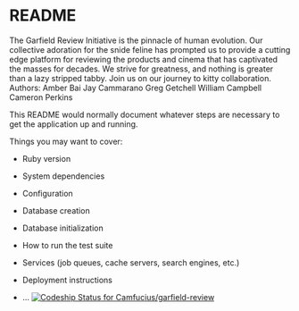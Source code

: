 # README

The Garfield Review Initiative is the pinnacle of human evolution. Our collective adoration for the snide feline has prompted us to provide a cutting edge platform for reviewing the products and cinema that has captivated the masses for decades. We strive for greatness, and nothing is greater than a lazy stripped tabby. Join us on our journey to kitty collaboration.
Authors: Amber Bai
Jay Cammarano
Greg Getchell
William Campbell
Cameron Perkins


This README would normally document whatever steps are necessary to get the
application up and running.

Things you may want to cover:

* Ruby version

* System dependencies

* Configuration

* Database creation

* Database initialization

* How to run the test suite

* Services (job queues, cache servers, search engines, etc.)

* Deployment instructions

* ...
[![Codeship Status for Camfucius/garfield-review](https://app.codeship.com/projects/7bfceee0-ace2-0138-76d2-4a64f987a7c0/status?branch=master)](https://app.codeship.com/projects/403539)
